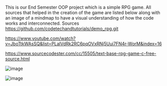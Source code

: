 This is our End Semester OOP project which is a simple RPG game.
All sources that helped in the creation of the game are listed below along with an image of a mindmap to have a visual understanding of how the code works and interconnected.
Sources 
https://github.com/codetechandtutorials/demo_rpg.git 

https://www.youtube.com/watch?v=JboTtkWAsSQ&list=PLalVdRk2RC6pqOVxRNj5Uui7FN4r-WorM&index=16

https://www.sourcecodester.com/cc/15505/text-base-rpg-game-c-free-source.html

![image](https://github.com/ArijAziz/RPG_using_oop/assets/154950002/72059544-ccc6-4b03-bfd4-4a5de2c86dda)


![image](https://github.com/ArijAziz/RPG_using_oop/assets/154950002/85808750-5e15-44c9-8e6c-1974b53af55a)
